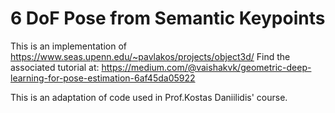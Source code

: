 # 6 DoF Pose from Semantic Keypoints #

This is an implementation of https://www.seas.upenn.edu/~pavlakos/projects/object3d/
Find the associated tutorial at: https://medium.com/@vaishakvk/geometric-deep-learning-for-pose-estimation-6af45da05922

This is an adaptation of code used in Prof.Kostas Daniilidis' course. 
